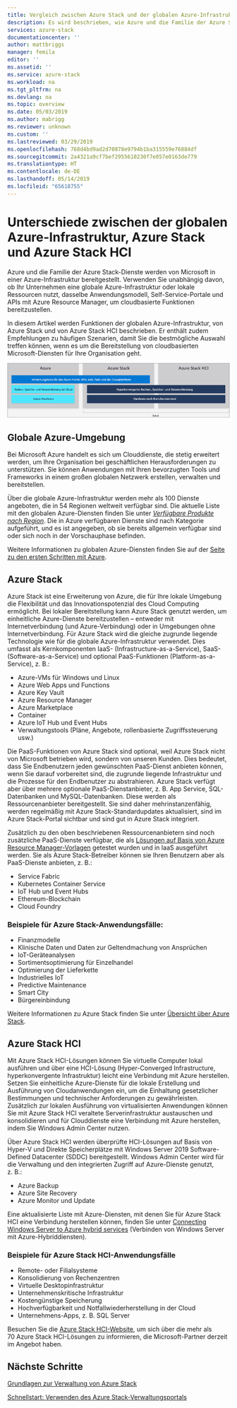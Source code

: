 ```yaml
---
title: Vergleich zwischen Azure Stack und der globalen Azure-Infrastruktur | Microsoft-Dokumentation
description: Es wird beschrieben, wie Azure und die Familie der Azure Stack-Dienste von Microsoft in einer Azure-Infrastruktur bereitgestellt werden.
services: azure-stack
documentationcenter: ''
author: mattbriggs
manager: femila
editor: ''
ms.assetid: ''
ms.service: azure-stack
ms.workload: na
ms.tgt_pltfrm: na
ms.devlang: na
ms.topic: overview
ms.date: 05/03/2019
ms.author: mabrigg
ms.reviewer: unknown
ms.custom: ''
ms.lastreviewed: 03/29/2019
ms.openlocfilehash: 768d4bd9ad2d70878e9794b1ba315559e76884df
ms.sourcegitcommit: 2a4321a9cf7bef2955610230f7e057e0163de779
ms.translationtype: HT
ms.contentlocale: de-DE
ms.lasthandoff: 05/14/2019
ms.locfileid: "65618755"
---
```

# <a name="differences-between-global-azure-azure-stack-and-azure-stack-hci"></a>Unterschiede zwischen der globalen Azure-Infrastruktur, Azure Stack und Azure Stack HCI

Azure und die Familie der Azure Stack-Dienste werden von Microsoft in einer Azure-Infrastruktur bereitgestellt. Verwenden Sie unabhängig davon, ob Ihr Unternehmen eine globale Azure-Infrastruktur oder lokale Ressourcen nutzt, dasselbe Anwendungsmodell, Self-Service-Portale und APIs mit Azure Resource Manager, um cloudbasierte Funktionen bereitzustellen.

In diesem Artikel werden Funktionen der globalen Azure-Infrastruktur, von Azure Stack und von Azure Stack HCI beschrieben. Er enthält zudem Empfehlungen zu häufigen Szenarien, damit Sie die bestmögliche Auswahl treffen können, wenn es um die Bereitstellung von cloudbasierten Microsoft-Diensten für Ihre Organisation geht.

![Übersicht über die Azure-Infrastruktur](./media/compare-azure-azure-stack/azure-family.png)

## <a name="global-azure"></a>Globale Azure-Umgebung

Bei Microsoft Azure handelt es sich um Clouddienste, die stetig erweitert werden, um Ihre Organisation bei geschäftlichen Herausforderungen zu unterstützen. Sie können Anwendungen mit Ihren bevorzugten Tools und Frameworks in einem großen globalen Netzwerk erstellen, verwalten und bereitstellen.

Über die globale Azure-Infrastruktur werden mehr als 100 Dienste angeboten, die in 54 Regionen weltweit verfügbar sind. Die aktuelle Liste mit den globalen Azure-Diensten finden Sie unter [*Verfügbare Produkte nach Region*](https://azure.microsoft.com/regions/services). Die in Azure verfügbaren Dienste sind nach Kategorie aufgeführt, und es ist angegeben, ob sie bereits allgemein verfügbar sind oder sich noch in der Vorschauphase befinden.

Weitere Informationen zu globalen Azure-Diensten finden Sie auf der [Seite zu den ersten Schritten mit Azure](https://docs.microsoft.com/azure/#pivot=get-started&panel=get-started1).

## <a name="azure-stack"></a>Azure Stack

Azure Stack ist eine Erweiterung von Azure, die für Ihre lokale Umgebung die Flexibilität und das Innovationspotenzial des Cloud Computing ermöglicht. Bei lokaler Bereitstellung kann Azure Stack genutzt werden, um einheitliche Azure-Dienste bereitzustellen – entweder mit Internetverbindung (und Azure-Verbindung) oder in Umgebungen ohne Internetverbindung. Für Azure Stack wird die gleiche zugrunde liegende Technologie wie für die globale Azure-Infrastruktur verwendet. Dies umfasst als Kernkomponenten IaaS- (Infrastructure-as-a-Service), SaaS- (Software-as-a-Service) und optional PaaS-Funktionen (Platform-as-a-Service), z. B.:

- Azure-VMs für Windows und Linux
- Azure Web Apps und Functions
- Azure Key Vault
- Azure Resource Manager
- Azure Marketplace
- Container
- Azure IoT Hub und Event Hubs
- Verwaltungstools (Pläne, Angebote, rollenbasierte Zugriffssteuerung usw.)

Die PaaS-Funktionen von Azure Stack sind optional, weil Azure Stack nicht von Microsoft betrieben wird, sondern von unseren Kunden. Dies bedeutet, dass Sie Endbenutzern jeden gewünschten PaaS-Dienst anbieten können, wenn Sie darauf vorbereitet sind, die zugrunde liegende Infrastruktur und die Prozesse für den Endbenutzer zu abstrahieren. Azure Stack verfügt aber über mehrere optionale PaaS-Dienstanbieter, z. B. App Service, SQL-Datenbanken und MySQL-Datenbanken. Diese werden als Ressourcenanbieter bereitgestellt. Sie sind daher mehrinstanzenfähig, werden regelmäßig mit Azure Stack-Standardupdates aktualisiert, sind im Azure Stack-Portal sichtbar und sind gut in Azure Stack integriert.

Zusätzlich zu den oben beschriebenen Ressourcenanbietern sind noch zusätzliche PaaS-Dienste verfügbar, die als [Lösungen auf Basis von Azure Resource Manager-Vorlagen](https://github.com/Azure/AzureStack-QuickStart-Templates) getestet wurden und in IaaS ausgeführt werden. Sie als Azure Stack-Betreiber können sie Ihren Benutzern aber als PaaS-Dienste anbieten, z. B.:

- Service Fabric
- Kubernetes Container Service
- IoT Hub und Event Hubs
- Ethereum-Blockchain
- Cloud Foundry

### <a name="example-use-cases-for-azure-stack"></a>Beispiele für Azure Stack-Anwendungsfälle:

- Finanzmodelle
- Klinische Daten und Daten zur Geltendmachung von Ansprüchen
- IoT-Geräteanalysen
- Sortimentsoptimierung für Einzelhandel
- Optimierung der Lieferkette
- Industrielles IoT
- Predictive Maintenance
- Smart City
- Bürgereinbindung

Weitere Informationen zu Azure Stack finden Sie unter [Übersicht über Azure Stack](azure-stack-overview.md).

## <a name="azure-stack-hci"></a>Azure Stack HCI 

Mit Azure Stack HCI-Lösungen können Sie virtuelle Computer lokal ausführen und über eine HCI-Lösung (Hyper-Converged Infrastructure, hyperkonvergente Infrastruktur) leicht eine Verbindung mit Azure herstellen. Setzen Sie einheitliche Azure-Dienste für die lokale Erstellung und Ausführung von Cloudanwendungen ein, um die Einhaltung gesetzlicher Bestimmungen und technischer Anforderungen zu gewährleisten. Zusätzlich zur lokalen Ausführung von virtualisierten Anwendungen können Sie mit Azure Stack HCI veraltete Serverinfrastruktur austauschen und konsolidieren und für Clouddienste eine Verbindung mit Azure herstellen, indem Sie Windows Admin Center nutzen.

Über Azure Stack HCI werden überprüfte HCI-Lösungen auf Basis von Hyper-V und Direkte Speicherplätze mit Windows Server 2019 Software-Defined Datacenter (SDDC) bereitgestellt. Windows Admin Center wird für die Verwaltung und den integrierten Zugriff auf Azure-Dienste genutzt, z. B.:

- Azure Backup
- Azure Site Recovery
- Azure Monitor und Update

Eine aktualisierte Liste mit Azure-Diensten, mit denen Sie für Azure Stack HCI eine Verbindung herstellen können, finden Sie unter [Connecting Windows Server to Azure hybrid services](https://docs.microsoft.com/windows-server/azure-hybrid-services/index) (Verbinden von Windows Server mit Azure-Hybriddiensten).

### <a name="example-use-cases-for-azure-stack-hci"></a>Beispiele für Azure Stack HCI-Anwendungsfälle
- Remote- oder Filialsysteme
- Konsolidierung von Rechenzentren
- Virtuelle Desktopinfrastruktur
- Unternehmenskritische Infrastruktur
- Kostengünstige Speicherung
- Hochverfügbarkeit und Notfallwiederherstellung in der Cloud
- Unternehmens-Apps, z. B. SQL Server

Besuchen Sie die [Azure Stack HCI-Website](https://azure.microsoft.com/overview/azure-stack/hci/), um sich über die mehr als 70 Azure Stack HCI-Lösungen zu informieren, die Microsoft-Partner derzeit im Angebot haben.

## <a name="next-steps"></a>Nächste Schritte

[Grundlagen zur Verwaltung von Azure Stack](azure-stack-manage-basics.md)

[Schnellstart: Verwenden des Azure Stack-Verwaltungsportals](azure-stack-manage-portals.md)
